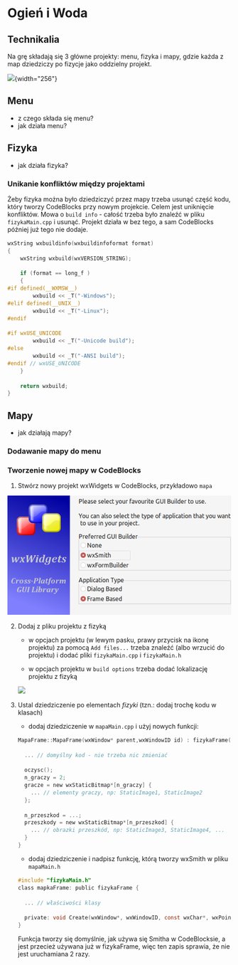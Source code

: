 # Ogień i Woda

## Technikalia

Na grę składają się 3 główne projekty: menu, fizyka i mapy, gdzie każda z map dziedziczy po fizycje jako oddzielny projekt.

![](schemat%20og%C3%B3lny.svg){width="256"}

## Menu

-   z czego składa się menu?
-   jak działa menu?

## Fizyka

-   jak działa fizyka?

### Unikanie konfliktów między projektami

Żeby fizyka można było dziedziczyć przez mapy trzeba usunąć część kodu, który tworzy CodeBlocks przy nowym projekcie. Celem jest uniknięcie konfliktów. Mowa o `build info` - całość trzeba było znaleźć w pliku `fizykaMain.cpp` i usunąć. Projekt działa w bez tego, a sam CodeBlocks później już tego nie dodaje.

``` c
wxString wxbuildinfo(wxbuildinfoformat format)
{
    wxString wxbuild(wxVERSION_STRING);

    if (format == long_f )
    {
#if defined(__WXMSW__)
        wxbuild << _T("-Windows");
#elif defined(__UNIX__)
        wxbuild << _T("-Linux");
#endif

#if wxUSE_UNICODE
        wxbuild << _T("-Unicode build");
#else
        wxbuild << _T("-ANSI build");
#endif // wxUSE_UNICODE
    }

    return wxbuild;
}
```

## Mapy

-   jak działają mapy?

### Dodawanie mapy do menu

### Tworzenie nowej mapy w CodeBlocks

1.  Stwórz nowy projekt wxWidgets w CodeBlocks, przykładowo `mapa`

![](codeblocks%20-%20nowy%20projekt%20wx%20frame.png)

2.  Dodaj z pliku projektu z fizyką

    -   w opcjach projektu (w lewym pasku, prawy przycisk na ikonę projektu) za pomocą `Add files...` trzeba znaleźć (albo wrzucić do projektu) i dodać pliki `fizykaMain.cpp` i `fizykaMain.h`

    -   w opcjach projektu w `build options` trzeba dodać lokalizację projektu z fizyką

    ![](dodawanie%20lokalizacji%20%22fizyka%22.png)

3.  Ustal dziedziczenie po elementach *fizyki* (tzn.: dodaj trochę kodu w klasach)

    -   dodaj dziedziczenie w `mapaMain.cpp` i użyj nowych funkcji:

    ``` c
    MapaFrame::MapaFrame(wxWindow* parent,wxWindowID id) : fizykaFrame(parent, id) {

      ... // domyślny kod - nie trzeba nic zmieniać

      oczysc();
      n_graczy = 2;
      gracze = new wxStaticBitmap*[n_graczy] {
        ... // elementy graczy, np: StaticImage1, StaticImage2
      };

      n_przeszkod = ...;
      przeszkody = new wxStaticBitmap*[n_przeszkod] {
        ... // obrazki przeszkód, np: StaticImage3, StaticImage4, ...
      }
    }
    ```

    -   dodaj dziedziczenie i nadpisz funkcję, którą tworzy wxSmith w pliku `mapaMain.h`

    ``` c
    #include "fizykaMain.h"
    class mapkaFrame: public fizykaFrame {

      ... // właściwości klasy

      private: void Create(wxWindow*, wxWindowID, const wxChar*, wxPoint, wxSize, long style, const wxString&) {}
    }
    ```

    Funkcja tworzy się domyślnie, jak używa się Smitha w CodeBlocksie, a jest przecież używana już w fizykaFrame, więc ten zapis sprawia, że nie jest uruchamiana 2 razy.
